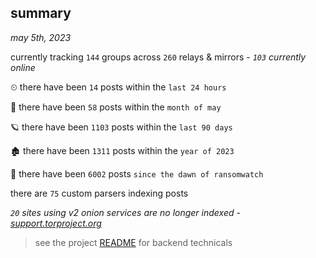
## summary
_may 5th, 2023_

currently tracking `144` groups across `260` relays & mirrors - _`103` currently online_

⏲ there have been `14` posts within the `last 24 hours`

🦈 there have been `58` posts within the `month of may`

🪐 there have been `1103` posts within the `last 90 days`

🏚 there have been `1311` posts within the `year of 2023`

🦕 there have been `6002` posts `since the dawn of ransomwatch`

there are `75` custom parsers indexing posts

_`20` sites using v2 onion services are no longer indexed - [support.torproject.org](https://support.torproject.org/onionservices/v2-deprecation/)_

> see the project [README](https://github.com/joshhighet/ransomwatch#ransomwatch--) for backend technicals
